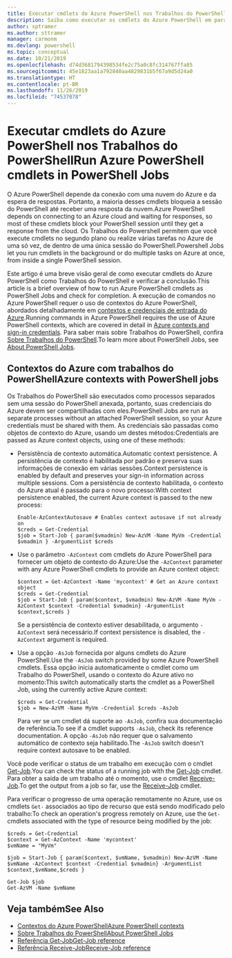 ```yaml
---
title: Executar cmdlets do Azure PowerShell nos Trabalhos do PowerShell
description: Saiba como executar os cmdlets do Azure PowerShell em paralelo ou como tarefas em segundo plano, usando -AsJob e Start-Job.
author: sptramer
ms.author: sttramer
manager: carmonm
ms.devlang: powershell
ms.topic: conceptual
ms.date: 10/21/2019
ms.openlocfilehash: d74d3681794398534fe2c75a0c8fc314767ffa85
ms.sourcegitcommit: 45e1823aa1a792840aa4829831b5f67a9d5d24a0
ms.translationtype: HT
ms.contentlocale: pt-BR
ms.lasthandoff: 11/26/2019
ms.locfileid: "74537078"
---
```

# <a name="run-azure-powershell-cmdlets-in-powershell-jobs"></a><span data-ttu-id="0505f-103">Executar cmdlets do Azure PowerShell nos Trabalhos do PowerShell</span><span class="sxs-lookup"><span data-stu-id="0505f-103">Run Azure PowerShell cmdlets in PowerShell Jobs</span></span>

<span data-ttu-id="0505f-104">O Azure PowerShell depende da conexão com uma nuvem do Azure e da espera de respostas. Portanto, a maioria desses cmdlets bloqueia a sessão do PowerShell até receber uma resposta da nuvem.</span><span class="sxs-lookup"><span data-stu-id="0505f-104">Azure PowerShell depends on connecting to an Azure cloud and waiting for responses, so most of these cmdlets block your PowerShell session until they get a response from the cloud.</span></span>
<span data-ttu-id="0505f-105">Os Trabalhos do Powershell permitem que você execute cmdlets no segundo plano ou realize várias tarefas no Azure de uma só vez, de dentro de uma única sessão do PowerShell.</span><span class="sxs-lookup"><span data-stu-id="0505f-105">Powershell Jobs let you run cmdlets in the background or do multiple tasks on Azure at once, from inside a single PowerShell session.</span></span>

<span data-ttu-id="0505f-106">Este artigo é uma breve visão geral de como executar cmdlets do Azure PowerShell como Trabalhos do PowerShell e verificar a conclusão.</span><span class="sxs-lookup"><span data-stu-id="0505f-106">This article is a brief overview of how to run Azure PowerShell cmdlets as PowerShell Jobs and check for completion.</span></span> <span data-ttu-id="0505f-107">A execução de comandos no Azure PowerShell requer o uso de contextos do Azure PowerShell, abordados detalhadamente em [contextos e credenciais de entrada do Azure](context-persistence.md).</span><span class="sxs-lookup"><span data-stu-id="0505f-107">Running commands in Azure PowerShell requires the use of Azure PowerShell contexts, which are covered in detail in [Azure contexts and sign-in credentials](context-persistence.md).</span></span>
<span data-ttu-id="0505f-108">Para saber mais sobre Trabalhos do PowerShell, confira [Sobre Trabalhos do PowerShell](/powershell/module/microsoft.powershell.core/about/about_jobs).</span><span class="sxs-lookup"><span data-stu-id="0505f-108">To learn more about PowerShell Jobs, see [About PowerShell Jobs](/powershell/module/microsoft.powershell.core/about/about_jobs).</span></span>

## <a name="azure-contexts-with-powershell-jobs"></a><span data-ttu-id="0505f-109">Contextos do Azure com trabalhos do PowerShell</span><span class="sxs-lookup"><span data-stu-id="0505f-109">Azure contexts with PowerShell jobs</span></span>

<span data-ttu-id="0505f-110">Os Trabalhos do PowerShell são executados como processos separados sem uma sessão do PowerShell anexada, portanto, suas credenciais do Azure devem ser compartilhadas com eles.</span><span class="sxs-lookup"><span data-stu-id="0505f-110">PowerShell Jobs are run as separate processes without an attached PowerShell session, so your Azure credentials must be shared with them.</span></span> <span data-ttu-id="0505f-111">As credenciais são passadas como objetos de contexto do Azure, usando um destes métodos:</span><span class="sxs-lookup"><span data-stu-id="0505f-111">Credentials are passed as Azure context objects, using one of these methods:</span></span>

* <span data-ttu-id="0505f-112">Persistência de contexto automática.</span><span class="sxs-lookup"><span data-stu-id="0505f-112">Automatic context persistence.</span></span> <span data-ttu-id="0505f-113">A persistência de contexto é habilitada por padrão e preserva suas informações de conexão em várias sessões.</span><span class="sxs-lookup"><span data-stu-id="0505f-113">Context persistence is enabled by default and preserves your sign-in information across multiple sessions.</span></span> <span data-ttu-id="0505f-114">Com a persistência de contexto habilitada, o contexto do Azure atual é passado para o novo processo:</span><span class="sxs-lookup"><span data-stu-id="0505f-114">With context persistence enabled, the current Azure context is passed to the new process:</span></span>

  ```azurepowershell-interactive
  Enable-AzContextAutosave # Enables context autosave if not already on
  $creds = Get-Credential
  $job = Start-Job { param($vmadmin) New-AzVM -Name MyVm -Credential $vmadmin } -ArgumentList $creds
  ```

* <span data-ttu-id="0505f-115">Use o parâmetro `-AzContext` com cmdlets do Azure PowerShell para fornecer um objeto de contexto do Azure:</span><span class="sxs-lookup"><span data-stu-id="0505f-115">Use the `-AzContext` parameter with any Azure PowerShell cmdlets to provide an Azure context object:</span></span>

  ```azurepowershell-interactive
  $context = Get-AzContext -Name 'mycontext' # Get an Azure context object
  $creds = Get-Credential
  $job = Start-Job { param($context, $vmadmin) New-AzVM -Name MyVm -AzContext $context -Credential $vmadmin} -ArgumentList $context,$creds }
  ```

  <span data-ttu-id="0505f-116">Se a persistência de contexto estiver desabilitada, o argumento `-AzContext` será necessário.</span><span class="sxs-lookup"><span data-stu-id="0505f-116">If context persistence is disabled, the `-AzContext` argument is required.</span></span>

* <span data-ttu-id="0505f-117">Use a opção `-AsJob` fornecida por alguns cmdlets do Azure PowerShell.</span><span class="sxs-lookup"><span data-stu-id="0505f-117">Use the `-AsJob` switch provided by some Azure PowerShell cmdlets.</span></span> <span data-ttu-id="0505f-118">Essa opção inicia automaticamente o cmdlet como um Trabalho do PowerShell, usando o contexto do Azure ativo no momento:</span><span class="sxs-lookup"><span data-stu-id="0505f-118">This switch automatically starts the cmdlet as a PowerShell Job, using the currently active Azure context:</span></span>

  ```azurepowershell-interactive
  $creds = Get-Credential
  $job = New-AzVM -Name MyVm -Credential $creds -AsJob
  ```

  <span data-ttu-id="0505f-119">Para ver se um cmdlet dá suporte ao `-AsJob`, confira sua documentação de referência.</span><span class="sxs-lookup"><span data-stu-id="0505f-119">To see if a cmdlet supports `-AsJob`, check its reference documentation.</span></span> <span data-ttu-id="0505f-120">A opção `-AsJob` não requer que o salvamento automático de contexto seja habilitado.</span><span class="sxs-lookup"><span data-stu-id="0505f-120">The `-AsJob` switch doesn't require context autosave to be enabled.</span></span>

<span data-ttu-id="0505f-121">Você pode verificar o status de um trabalho em execução com o cmdlet [Get-Job](/powershell/module/microsoft.powershell.core/get-job).</span><span class="sxs-lookup"><span data-stu-id="0505f-121">You can check the status of a running job with the [Get-Job](/powershell/module/microsoft.powershell.core/get-job) cmdlet.</span></span> <span data-ttu-id="0505f-122">Para obter a saída de um trabalho até o momento, use o cmdlet [Receive-Job](/powershell/module/microsoft.powershell.core/receive-job).</span><span class="sxs-lookup"><span data-stu-id="0505f-122">To get the output from a job so far, use the [Receive-Job](/powershell/module/microsoft.powershell.core/receive-job) cmdlet.</span></span>

<span data-ttu-id="0505f-123">Para verificar o progresso de uma operação remotamente no Azure, use os cmdlets `Get-` associados ao tipo de recurso que está sendo modificado pelo trabalho:</span><span class="sxs-lookup"><span data-stu-id="0505f-123">To check an operation's progress remotely on Azure, use the `Get-` cmdlets associated with the type of resource being modified by the job:</span></span>

```azurepowershell-interactive
$creds = Get-Credential
$context = Get-AzContext -Name 'mycontext'
$vmName = "MyVm"

$job = Start-Job { param($context, $vmName, $vmadmin) New-AzVM -Name $vmName -AzContext $context -Credential $vmadmin} -ArgumentList $context,$vmName,$creds }

Get-Job $job
Get-AzVM -Name $vmName
```

## <a name="see-also"></a><span data-ttu-id="0505f-124">Veja também</span><span class="sxs-lookup"><span data-stu-id="0505f-124">See Also</span></span>

* [<span data-ttu-id="0505f-125">Contextos do Azure PowerShell</span><span class="sxs-lookup"><span data-stu-id="0505f-125">Azure PowerShell contexts</span></span>](context-persistence.md)
* [<span data-ttu-id="0505f-126">Sobre Trabalhos do PowerShell</span><span class="sxs-lookup"><span data-stu-id="0505f-126">About PowerShell Jobs</span></span>](/powershell/module/microsoft.powershell.core/about/about_jobs)
* [<span data-ttu-id="0505f-127">Referência Get-Job</span><span class="sxs-lookup"><span data-stu-id="0505f-127">Get-Job reference</span></span>](/powershell/module/microsoft.powershell.core/get-job)
* [<span data-ttu-id="0505f-128">Referência Receive-Job</span><span class="sxs-lookup"><span data-stu-id="0505f-128">Receive-Job reference</span></span>](/powershell/module/microsoft.powershell.core/receive-job)
